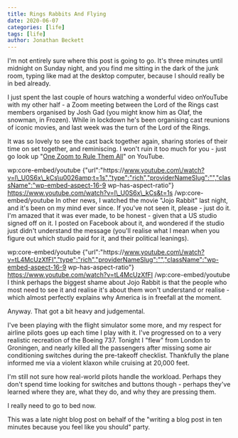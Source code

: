 ```yaml
---
title: Rings Rabbits And Flying
date: 2020-06-07
categories: [life]
tags: [life]
author: Jonathan Beckett
---
```


I'm not entirely sure where this post is going to go. It's three minutes until midnight on Sunday night, and you find me sitting in the dark of the junk room, typing like mad at the desktop computer, because I should really be in bed already.

I just spent the last couple of hours watching a wonderful video onYouTube with my other half - a Zoom meeting between the Lord of the Rings cast members organised by Josh Gad (you might know him as Olaf, the snowman, in Frozen). While in lockdown he's been organising cast reunions of iconic movies, and last week was the turn of the Lord of the Rings.

It was so lovely to see the cast back together again, sharing stories of their time on set together, and reminiscing. I won't ruin it too much for you - just go look up "[One Zoom to Rule Them All](https://www.youtube.com/watch?v=l_U0S6x_kCs)" on YouTube.

wp:core-embed/youtube {"url":"https:\/\/www.youtube.com\/watch?v=l\_U0S6x\_kCs\u0026amp;t=1s","type":"rich","providerNameSlug":"","className":"wp-embed-aspect-16-9 wp-has-aspect-ratio"}   https://www.youtube.com/watch?v=l\_U0S6x\_kCs&t=1s   /wp:core-embed/youtube  In other news, I watched the movie "Jojo Rabbit" last night, and it's been on my mind ever since. If you've not seen it, please - just do it. I'm amazed that it was ever made, to be honest - given that a US studio signed off on it. I posted on Facebook about it, and wondered if the studio just didn't understand the message (you'll realise what I mean when you figure out which studio paid for it, and their political leanings).

wp:core-embed/youtube {"url":"https:\/\/www.youtube.com\/watch?v=tL4McUzXfFI","type":"rich","providerNameSlug":"","className":"wp-embed-aspect-16-9 wp-has-aspect-ratio"}   https://www.youtube.com/watch?v=tL4McUzXfFI   /wp:core-embed/youtube  I think perhaps the biggest shame about Jojo Rabbit is that the people who most need to see it and realise it's about them won't understand or realise - which almost perfectly explains why America is in freefall at the moment.

Anyway. That got a bit heavy and judgemental.

I've been playing with the flight simulator some more, and my respect for airline pilots goes up each time I play with it. I've progressed on to a very realistic recreation of the Boeing 737. Tonight I "flew" from London to Groningen, and nearly killed all the passengers after missing some air conditioning switches during the pre-takeoff checklist. Thankfully the plane informed me via a violent klaxon while cruising at 20,000 feet.

I'm still not sure how real-world pilots handle the workload. Perhaps they don't spend time looking for switches and buttons though - perhaps they've learned where they are, what they do, and why they are pressing them.

I really need to go to bed now.

This was a late night blog post on behalf of the "writing a blog post in ten minutes because you feel like you should" party.